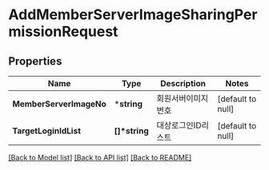 # AddMemberServerImageSharingPermissionRequest

## Properties
Name | Type | Description | Notes
------------ | ------------- | ------------- | -------------
**MemberServerImageNo** | ***string** | 회원서버이미지번호 | [default to null]
**TargetLoginIdList** | **[]\*string** | 대상로그인ID리스트 | [default to null]

[[Back to Model list]](../README.md#documentation-for-models) [[Back to API list]](../README.md#documentation-for-api-endpoints) [[Back to README]](../README.md)


